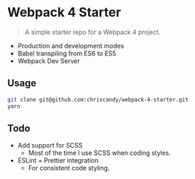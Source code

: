 # Webpack 4 Starter

> A simple starter repo for a Webpack 4 project.

- Production and development modes
- Babel transpiling from ES6 to ES5
- Webpack Dev Server

## Usage

```bash
git clone git@github.com:chriscandy/webpack-4-starter.git
yarn
```

## Todo

- Add support for SCSS
  - Most of the time I use SCSS when coding styles.
- ESLint + Prettier integration
  - For consistent code styling.
